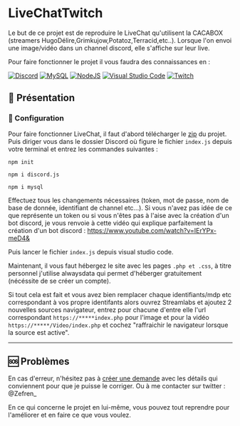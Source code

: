 # LiveChatTwitch

Le but de ce projet est de reproduire le LiveChat qu'utilisent la CACABOX (streamers HugoDélire,Grimkujow,Potatoz,Terracid,etc..).
Lorsque l'on envoi une image/vidéo dans un channel discord, elle s'affiche sur leur live.

Pour faire fonctionner le projet il vous faudra des connaissances en :

[![Discord](https://img.shields.io/badge/Discord-%235865F2.svg?style=for-the-badge&logo=discord&logoColor=white)]()
[![MySQL](https://img.shields.io/badge/mysql-%2300f.svg?style=for-the-badge&logo=mysql&logoColor=white)]()
[![NodeJS](https://img.shields.io/badge/node.js-6DA55F?style=for-the-badge&logo=node.js&logoColor=white)]()
[![Visual Studio Code](https://img.shields.io/badge/Visual%20Studio%20Code-0078d7.svg?style=for-the-badge&logo=visual-studio-code&logoColor=white)]()
[![Twitch](https://img.shields.io/badge/Twitch-9347FF?style=for-the-badge&logo=twitch&logoColor=white)]()

## 📌 Présentation

### 🔧 Configuration

Pour faire fonctionner LiveChat, il faut d'abord télécharger le [zip](https://github.com/Nerfez/LiveChatTwitch/archive/refs/heads/main.zip) du projet.
Puis diriger vous dans le dossier Discord où figure le fichier ```index.js``` depuis votre terminal et entrez les commandes suivantes :

```nodejs
npm init
```

```nodejs
npm i discord.js
```

```nodejs
npm i mysql
```

Effectuez tous les changements nécessaires (token, mot de passe, nom de base de donnée, identifiant de channel etc...). Si vous n'avez pas idée de ce que représente un token ou
si vous n'êtes pas à l'aise avec la création d'un bot discord, je vous renvoie à cette vidéo qui explique parfaitement la création d'un bot discord : 
https://www.youtube.com/watch?v=IErYPx-meD4&

Puis lancer le fichier ```index.js``` depuis visual studio code.

Maintenant, il vous faut hébergez le site avec les pages ```.php et .css```, à titre personnel j'utilise alwaysdata qui permet d'héberger gratuitement (nécéssite de se créer un compte).

Si tout cela est fait et vous avez bien remplacer chaque identifiants/mdp etc correspondant à vos propre identifants alors ouvrez Streamlabs et ajoutez 2 nouvelles sources navigateur, entrez pour chacune
d'entre elle l'url correspondant ```https://*****index.php``` pour l'image et pour la vidéo ```https://*****/Video/index.php``` et cochez "raffraichir le navigateur lorsque la source est active".

---

## 🆘 Problèmes

En cas d'erreur, n'hésitez pas à [créer une demande](https://github.com/Nerfez/LiveChatTwitch/issues) avec les détails qui conviennent pour que je puisse le corriger.
Ou à me contacter sur twitter : @Zefren_

En ce qui concerne le projet en lui-même, vous pouvez tout reprendre pour l'améliorer et en faire ce que vous voulez.

